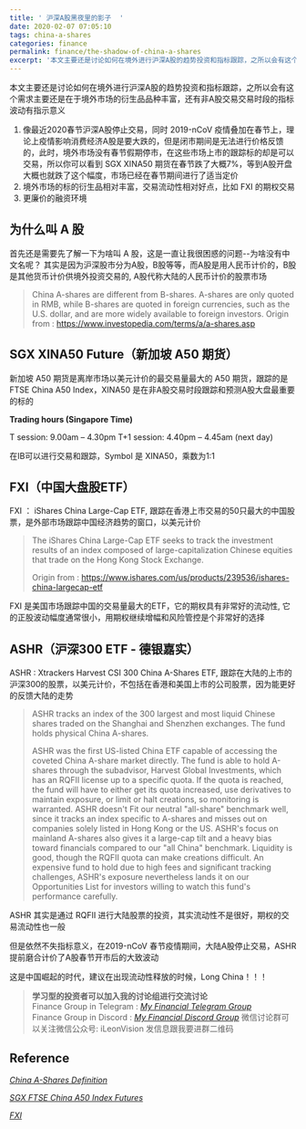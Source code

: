 ```yaml
---
title: ' 沪深A股黑夜里的影子  '
date: 2020-02-07 07:05:10
tags: china-a-shares
categories: finance
permalink: finance/the-shadow-of-china-a-shares
excerpt: '本文主要还是讨论如何在境外进行沪深A股的趋势投资和指标跟踪，之所以会有这个需求主要还是在于境外市场的衍生品品种丰富，还有非A股交易交易时段的波动的指标有指示意义'
---
```




本文主要还是讨论如何在境外进行沪深A股的趋势投资和指标跟踪，之所以会有这个需求主要还是在于境外市场的衍生品品种丰富，还有非A股交易交易时段的指标波动有指示意义

1. 像最近2020春节沪深A股停止交易，同时 2019-nCoV 疫情叠加在春节上，理论上疫情影响消费经济A股是要大跌的，但是闭市期间是无法进行价格反馈的，此时，境外市场没有春节假期停市，在这些市场上市的跟踪标的却是可以交易，所以你可以看到 SGX XINA50 期货在春节跌了大概7%，等到A股开盘大概也就跌了这个幅度，市场已经在春节期间进行了适当定价
2. 境外市场的标的衍生品相对丰富，交易流动性相对好点，比如 FXI 的期权交易
3. 更廉价的融资环境



## 为什么叫 A 股

首先还是需要先了解一下为啥叫 A 股，这是一直让我很困惑的问题--为啥没有中文名呢？ 其实是因为沪深股市分为A股，B股等等，而A股是用人民币计价的，B股是其他货币计价供境外投资交易的, A股代称大陆的人民币计价的股票市场

>China A-shares are different from B-shares. A-shares are only quoted in RMB, while B-shares are quoted in foreign currencies, such as the U.S. dollar, and are more widely available to foreign investors.
>Origin from : https://www.investopedia.com/terms/a/a-shares.asp



## SGX XINA50 Future（新加坡 A50 期货）

新加坡 A50 期货是离岸市场以美元计价的最交易量最大的 A50 期货，跟踪的是FTSE China A50 Index，XINA50 是在非A股交易时段跟踪和预测A股大盘最重要的标的

**Trading hours (Singapore Time)**

T session: 9.00am – 4.30pm
T+1 session: 4.40pm – 4.45am (next day)

在IB可以进行交易和跟踪，Symbol 是 XINA50，乘数为1:1



## FXI（中国大盘股ETF）

FXI ： iShares China Large-Cap ETF,  跟踪在香港上市交易的50只最大的中国股票，是外部市场跟踪中国经济趋势的窗口，以美元计价

> The iShares China Large-Cap ETF seeks to track the investment results of an index composed of large-capitalization Chinese equities that trade on the Hong Kong Stock Exchange.
>
> Origin from : https://www.ishares.com/us/products/239536/ishares-china-largecap-etf

FXI 是美国市场跟踪中国的交易量最大的ETF，它的期权具有非常好的流动性, 它的正股波动幅度通常很小，用期权继续增幅和风险管控是个非常好的选择



## ASHR（沪深300 ETF - 德银嘉实）

ASHR : Xtrackers Harvest CSI 300 China A-Shares ETF,  跟踪在大陆的上市的沪深300的股票，以美元计价，不包括在香港和美国上市的公司股票，因为能更好的反馈大陆的走势

> ASHR tracks an index of the 300 largest and most liquid Chinese shares traded on the Shanghai and Shenzhen exchanges. The fund holds physical China A-shares.
>
> ASHR was the first US-listed China ETF capable of accessing the coveted China A-share market directly. The fund is able to hold A-shares through the subadvisor, Harvest Global Investments, which has an RQFII license up to a specific quota. If the quota is reached, the fund will have to either get its quota increased, use derivatives to maintain exposure, or limit or halt creations, so monitoring is warranted. ASHR doesn't Fit our neutral "all-share" benchmark well, since it tracks an index specific to A-shares and misses out on companies solely listed in Hong Kong or the US. ASHR's focus on mainland A-shares also gives it a large-cap tilt and a heavy bias toward financials compared to our "all China" benchmark. Liquidity is good, though the RQFII quota can make creations difficult. An expensive fund to hold due to high fees and significant tracking challenges, ASHR's exposure nevertheless lands it on our Opportunities List for investors willing to watch this fund's performance carefully.

ASHR 其实是通过 RQFII 进行大陆股票的投资，其实流动性不是很好，期权的交易流动性也一般

但是依然不失指标意义，在2019-nCoV 春节疫情期间，大陆A股停止交易，ASHR提前磨合计价了A股春节开市后的大致波动



这是中国崛起的时代，建议在出现流动性释放的时候，Long China！！！



> **学习型的投资者可以加入我的讨论组进行交流讨论**     
> Finance Group in Telegram : [_My Financial Telegram Group_](https://t.me/joinchat/JAgU_xVgurGtCieh5GQ56g)   
> Finance Group in Discord : [_My Financial Discord Group_](https://discord.gg/NgWdjb)
> 微信讨论群可以关注微信公众号:  iLeonVision 发信息跟我要进群二维码



## Reference

[_China A-Shares Definition_](https://www.investopedia.com/terms/a/a-shares.asp)

[_SGX FTSE China A50 Index Futures_](https://api2.sgx.com/sites/default/files/2018-06/SGX%20FTSE%20China%20A50%20Index%20Futures%20Factsheet%20%28Eng%29%20-%20Nov%202017_D2.pdf)

[_FXI_](https://www.ishares.com/us/products/239536/ishares-china-largecap-etf)

